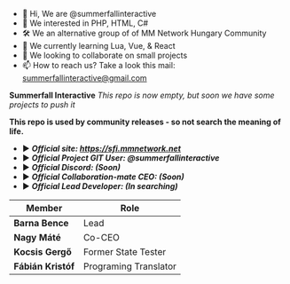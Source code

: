 - 👋 Hi, We are @summerfallinteractive
- 👀 We interested in PHP, HTML, C#
- 🛠️ We an alternative group of of MM Network Hungary Community
- 🌱 We currently learning Lua, Vue, & React
- 💞️ We looking to collaborate on small projects
- 📫 How to reach us? Take a look this mail: summerfallinteractive@gmail.com

**Summerfall Interactive**
*This repo is now empty, but soon we have some projects to push it*

**This repo is used by community releases - so not search the meaning of life.**

- ▶️ ***Official site: https://sfi.mmnetwork.net***
- ▶️ ***Official Project GIT User: @summerfallinteractive***
- ▶️ ***Official Discord: (Soon)***
- ▶️ ***Official Collaboration-mate CEO: (Soon)***
- ▶️ ***Official Lead Developer: (In searching)***

| Member      | Role        |
| ----------- | ----------- |
| **Barna Bence** | Lead         |
| **Nagy Máté** | Co-CEO |
| **Kocsis Gergő** | Former State Tester |
| **Fábián Kristóf** | Programing Translator |
